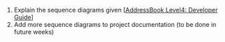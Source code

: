 <panel type="warning" header="`W7.4a` Can interpret sequence diagrams with object deletion :star::star:" expanded no-close>
  <include src="../../book/uml/sequenceDiagrams/objectDeletion/full.md" boilerplate />
<!-- TODO: add evidence -->
</panel>

<!-- ==================================================================================================== -->

<panel type="warning" header="`W7.4b` Can interpret sequence diagrams with self invocation :star::star:" expanded no-close>
  <include src="../../book/uml/sequenceDiagrams/selfInvocation/full.md" boilerplate />
<!-- TODO: add evidence -->
</panel>

<!-- ==================================================================================================== -->

<panel type="warning" header="`W7.4c` Can interpret sequence diagrams with alternative paths :star::star:" expanded no-close>
  <include src="../../book/uml/sequenceDiagrams/alternativePaths/full.md" boilerplate />
<!-- TODO: add evidence -->
</panel>

<!-- ==================================================================================================== -->

<panel type="warning" header="`W7.4d` Can interpret sequence diagrams with optional paths :star::star:" expanded no-close>
  <include src="../../book/uml/sequenceDiagrams/optionalPaths/full.md" boilerplate />
<!-- TODO: add evidence -->
</panel>

<!-- ==================================================================================================== -->

<panel type="warning" header="`W7.4e` Can interpret sequence diagrams with reference frames :star::star:" expanded no-close>
  <include src="../../book/uml/sequenceDiagrams/referenceFrames/full.md" boilerplate />
<!-- TODO: add evidence -->
</panel>

<!-- ==================================================================================================== -->

<panel type="info" header="`W7.4f` Can draw intermediate level sequence diagrams :star::star::star:" expanded no-close>
  <include src="../../book/modeling/modelingBehaviors/sequenceDiagramsIntermediate/full.md" boilerplate />
  <panel header=":dart: Evidence" expanded>
  
<include src="../../book/modeling/modelingBehaviors/sequenceDiagramsIntermediate/q-essay-expainParserFactory.md" /><p/>

1. Explain the sequence diagrams given [[AddressBook Level4: Developer Guide](https://nus-cs2103-ay1718s2.github.io/addressbook-level4/DeveloperGuide.html)]
2. Add more sequence diagrams to project documentation (to be done in future weeks)

  </panel>
</panel>

<!-- ==================================================================================================== -->

<panel type="success" header="`W7.4g` Can interpret sequence diagrams with parallel paths :star::star::star::star:" expanded no-close>
  <include src="../../book/uml/sequenceDiagrams/parallelPaths/full.md" boilerplate />
<!-- TODO: add evidence -->
</panel>
